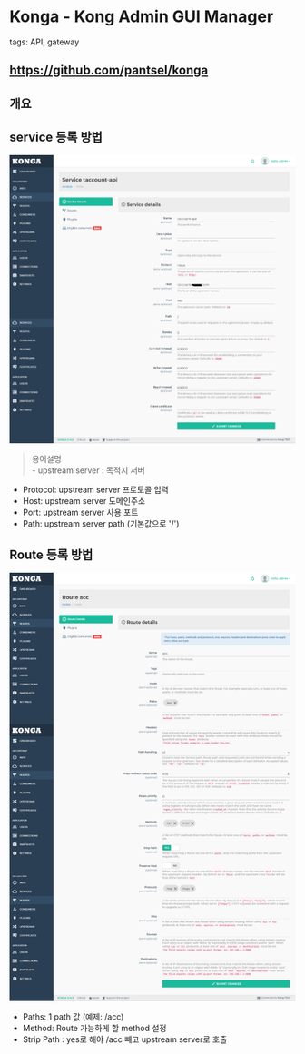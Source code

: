 # Konga - Kong Admin GUI Manager
tags: API, gateway

## https://github.com/pantsel/konga

## 개요

## service 등록 방법
![service 등록](./images/Konga-add-service.png)

> 용어설명<br>
    - upstream server : 목적지 서버


- Protocol: upstream server 프로토콜 입력
- Host: upstream server 도메인주소
- Port: upstream server 사용 포트
- Path: upstream server path (기본값으로 '/')

## Route 등록 방법
![route 등록](./images/Konga-add-route.png)

- Paths: 1 path 값 (예제: /acc)
- Method: Route 가능하게 할 method 설정
- Strip Path : yes로 해야 /acc 빼고 upstream server로 호출
